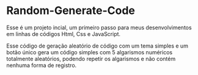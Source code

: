 # Random-Generate-Code

Esse é um projeto incial, um primeiro passo para meus desenvolvimentos em linhas de códigos Html, Css e JavaScript.

Esse código de geração aleatório de código com um tema simples e um botão único gera um código simples com 5 algarismos numéricos totalmente aleatórios, podendo repetir os algarismos e não contém nenhuma forma de registro.


